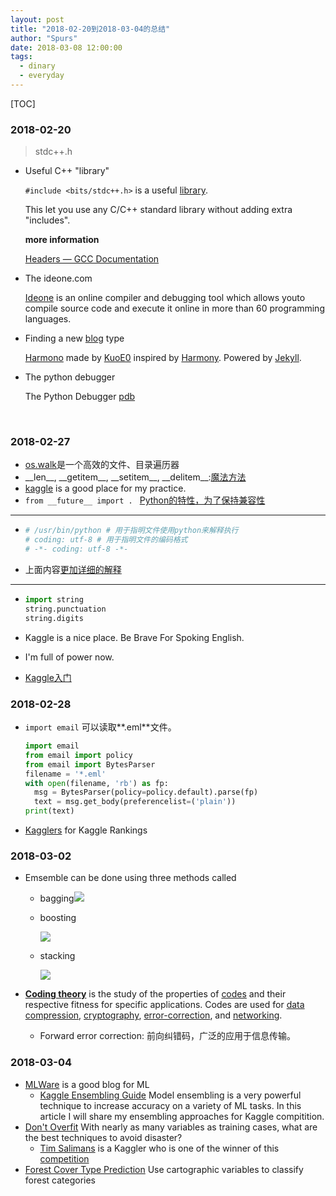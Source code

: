```yaml
---
layout: post
title: "2018-02-20到2018-03-04的总结"
author: "Spurs"
date: 2018-03-08 12:00:00
tags:
  - dinary
  - everyday
---
```


[TOC]

### 2018-02-20

> stdc++.h

- Useful C++ "library"

  `#include <bits/stdc++.h>` is a useful [library](http://codeforces.com/blog/entry/8387).

  This let you use any C/C++ standard library without adding extra "includes".

  **more information**

  [Headers — GCC Documentation](http://gcc.gnu.org/onlinedocs/libstdc++/manual/using_headers.html)

- The ideone.com

  [Ideone](https://www.ideone.com/) is an online compiler and debugging tool which allows youto compile source code and execute it online in more than 60 programming languages.

- Finding a new [blog](https://blog.kuoe0.tw/) type

  [Harmono](https://kuoe0.github.com/harmono/) made by [KuoE0](https://blog.kuoe0.tw/) inspired by [Harmony](https://github.com/gayanvirajith/harmony). Powered by [Jekyll](http://jekyllrb.com/).

- The python debugger

  The Python Debugger [pdb](https://docs.python.org/3.5/library/pdb.html)

  ​

### 2018-02-27

- [os.walk](https://www.jianshu.com/p/bbad16822eab)是一个高效的文件、目录遍历器
- \_\_len\_\_, \_\_getitem\_\_, \_\_setitem\_\_, \_\_delitem\_\_:[魔法方法](http://blog.csdn.net/yuan_j_y/article/details/9317817)
- [kaggle](https://www.kaggle.com/) is a good place for my practice.
- ```from __future__ import . ``` [Python的特性，为了保持兼容性](https://www.liaoxuefeng.com/wiki/001374738125095c955c1e6d8bb493182103fac9270762a000/001386820023084e5263fe54fde4e4e8616597058cc4ba1000)

------

- ```python
  # /usr/bin/python # 用于指明文件使用python来解释执行
  # coding: utf-8 # 用于指明文件的编码格式
  # -*- coding: utf-8 -*-
  ```

- 上面内容[更加详细的解释](https://www.crifan.com/python_head_meaning_for_usr_bin_python_coding_utf-8/)

------

- ```Python 
  import string
  string.punctuation
  string.digits
  ```

- Kaggle is a nice place. Be Brave For Spoking English.

- I'm full of power now.

- [Kaggle入门](https://zhuanlan.zhihu.com/p/25686876)

### 2018-02-28

- ```import email``` 可以读取**.eml**文件。

  ```python
  import email
  from email import policy
  from email import BytesParser
  filename = '*.eml'
  with open(filename, 'rb') as fp:
    msg = BytesParser(policy=policy.default).parse(fp)
    text = msg.get_body(preferencelist=('plain'))
  print(text)
  ```

- [Kagglers](https://www.kaggle.com/rankings) for Kaggle Rankings

### 2018-03-02

- Emsemble can be done using three methods called 

  - bagging![](https://github.com/spurscoder/spurscoder.github.io/raw/master/img/home/bagging.jpg)

  - boosting

    ![](https://github.com/spurscoder/spurscoder.github.io/raw/master/img/home/boosting.jpg)

  - stacking

    ![](https://github.com/spurscoder/spurscoder.github.io/raw/master/img/home/stacking.jpg)

- [**Coding theory**](https://en.wikipedia.org/wiki/Coding_theory) is the study of the properties of [codes](https://en.wikipedia.org/wiki/Code) and their respective fitness for specific applications. Codes are used for [data compression](https://en.wikipedia.org/wiki/Data_compression), [cryptography](https://en.wikipedia.org/wiki/Cryptography), [error-correction](https://en.wikipedia.org/wiki/Error-correction), and [networking](https://en.wikipedia.org/wiki/Network_coding). 

  - Forward error correction: 前向纠错码，广泛的应用于信息传输。

### 2018-03-04

- [MLWare](https://mlwave.com/) is a good blog for ML
  - [Kaggle Ensembling Guide](https://mlwave.com/kaggle-ensembling-guide/) Model ensembling is a very powerful technique to increase accuracy on a variety of ML tasks. In this article I will share my ensembling approaches for Kaggle compitition.
- [Don't Overfit](https://www.kaggle.com/c/overfitting/discussion/593#3768) With nearly as many variables as training cases, what are the best techniques to avoid disaster?
  - [Tim Salimans](https://github.com/TimSalimans) is a Kaggler who is one of the winner of this [competition](https://www.kaggle.com/timsalimans/discussion?sortBy=latestPost&group=commentsAndTopics&page=1&pageSize=20) 
- [Forest Cover Type Prediction](https://www.kaggle.com/c/forest-cover-type-prediction/kernels?sortBy=date&group=everyone&pageSize=20&competitionId=3936) Use cartographic variables to classify forest categories
